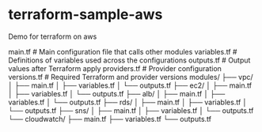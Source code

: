 # terraform-sample-aws
 Demo for terraform on aws
 
main.tf             # Main configuration file that calls other modules
variables.tf        # Definitions of variables used across the configurations
outputs.tf          # Output values after Terraform apply
providers.tf        # Provider configuration
versions.tf         # Required Terraform and provider versions
modules/
├── vpc/
│   ├── main.tf
│   ├── variables.tf
│   └── outputs.tf
├── ec2/
│   ├── main.tf
│   ├── variables.tf
│   └── outputs.tf
├── alb/
│   ├── main.tf
│   ├── variables.tf
│   └── outputs.tf
├── rds/
│   ├── main.tf
│   ├── variables.tf
│   └── outputs.tf
├── sns/
│   ├── main.tf
│   ├── variables.tf
│   └── outputs.tf
└── cloudwatch/
    ├── main.tf
    ├── variables.tf
    └── outputs.tf
